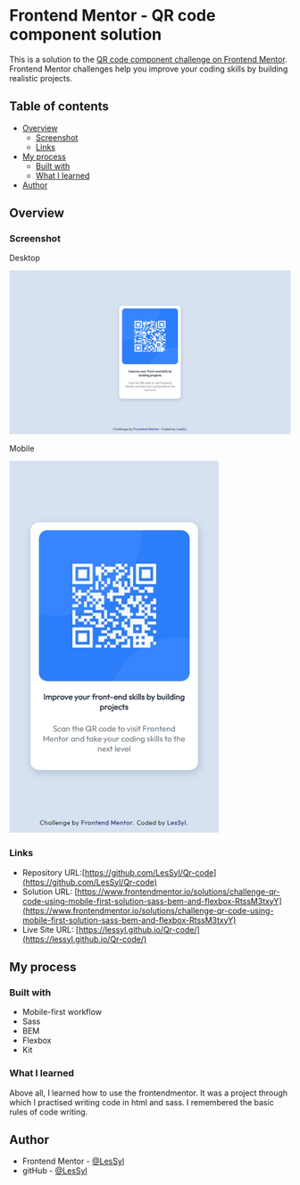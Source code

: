 # Frontend Mentor - QR code component solution

This is a solution to the [QR code component challenge on Frontend Mentor](https://www.frontendmentor.io/challenges/qr-code-component-iux_sIO_H). Frontend Mentor challenges help you improve your coding skills by building realistic projects. 

## Table of contents

- [Overview](#overview)
  - [Screenshot](#screenshot)
  - [Links](#links)
- [My process](#my-process)
  - [Built with](#built-with)
  - [What I learned](#what-i-learned)
- [Author](#author)

## Overview

### Screenshot
Desktop

![](images/screenshotDESKTOP.jpeg)

Mobile

![](images/screenshotMOBILE.jpeg)

### Links

- Repository URL:[https://github.com/LesSyl/Qr-code](https://github.com/LesSyl/Qr-code)
- Solution URL: [https://www.frontendmentor.io/solutions/challenge-qr-code-using-mobile-first-solution-sass-bem-and-flexbox-RtssM3txyY](https://www.frontendmentor.io/solutions/challenge-qr-code-using-mobile-first-solution-sass-bem-and-flexbox-RtssM3txyY)
- Live Site URL: [https://lessyl.github.io/Qr-code/](https://lessyl.github.io/Qr-code/)


## My process

### Built with

- Mobile-first workflow
- Sass
- BEM
- Flexbox
- Kit

### What I learned

Above all, I learned how to use the frontendmentor. It was a project through which I practised writing code in html and sass. I remembered the basic rules of code writing.

## Author

- Frontend Mentor - [@LesSyl](https://www.frontendmentor.io/profile/LesSyl)
- gitHub - [@LesSyl](https://github.com/LesSyl)
